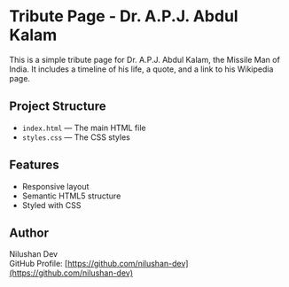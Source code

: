 # Tribute Page - Dr. A.P.J. Abdul Kalam

This is a simple tribute page for Dr. A.P.J. Abdul Kalam, the Missile Man of India. 
It includes a timeline of his life, a quote, and a link to his Wikipedia page.

## Project Structure
- `index.html` — The main HTML file
- `styles.css` — The CSS styles

## Features
- Responsive layout
- Semantic HTML5 structure
- Styled with CSS

## Author
Nilushan Dev  
GitHub Profile: [https://github.com/nilushan-dev](https://github.com/nilushan-dev)
